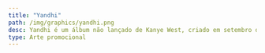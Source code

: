 ```yaml
---
title: "Yandhi"
path: /img/graphics/yandhi.png
desc: Yandhi é um álbum não lançado de Kanye West, criado em setembro de 2018 e programado para ser lançado em 29 de setembro do mesmo ano. O projeto gerou grande expectativa entre os fãs, mas foi abandonado em favor de JESUS IS KING. Apesar de nunca ter sido lançado oficialmente, várias faixas das sessões vazaram online, permitindo que os fãs ouvissem e remixassem centenas de versões. Essa situação fez de Yandhi um dos projetos não lançados mais infames de Kanye, com um legado que continua a atrair a atenção do público.
type: Arte promocional
---
```

